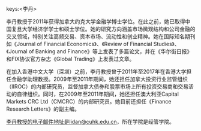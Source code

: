 keys:<李丹>


李丹教授于2011年获得加拿大约克大学金融学博士学位。在此之前，她已取得中国复旦大学经济学学士和硕士学位。她的研究方向涵盖市场微观结构和公司金融的交叉领域，特别关注高频交易、资本市场、流动性和创业精神。她在国际知名期刊如《Journal of Financial Economics》、《Review of Financial Studies》、《Journal of Banking and Finance》等上发表了多篇论文，并在《华尔街日报》和FIX协议官方杂志《Global Trading》上发表过文章。

在加入香港中文大学（深圳）之前，李丹教授曾于2011年至2017年在香港大学担任金融学助理教授。2009年至2011年期间，她还担任加拿大投资行业监管组织（IIROC）的内部研究员，监督加拿大债券和股票市场上所有投资交易商和交易活动的自律组织。同时，在2009年至2011年期间，她还担任澳大利亚Capital Markets CRC Ltd（CMCRC）的内部研究员。她目前还担任《Finance Research Letters》的副主编。

李丹教授的电子邮件地址是lidan@cuhk.edu.cn，所在学院是经管学院。